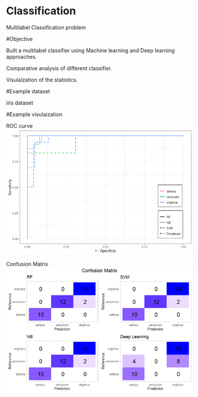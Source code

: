 # Classification
Multilabel Classification problem

#Objective

Built a multilabel classifier using Machine learning and Deep learning approaches.

Comparative analysis of different classifier.

Visulaization of the statistics.

#Example dataset

iris dataset

#Example visulaization

ROC curve
![alt text](https://github.com/Mainak-bioinfo/Machine-Learning/blob/4c11eb594cbb3655ba734859f485a04447f210fb/ROC_ALL%20classifier.bmp)

Confusion Matrix
![alt_text](https://github.com/Mainak-bioinfo/Machine-Learning/blob/c9910fd88149e888181334bec544ee687dc81855/CM_ALL%20classifier.bmp)
